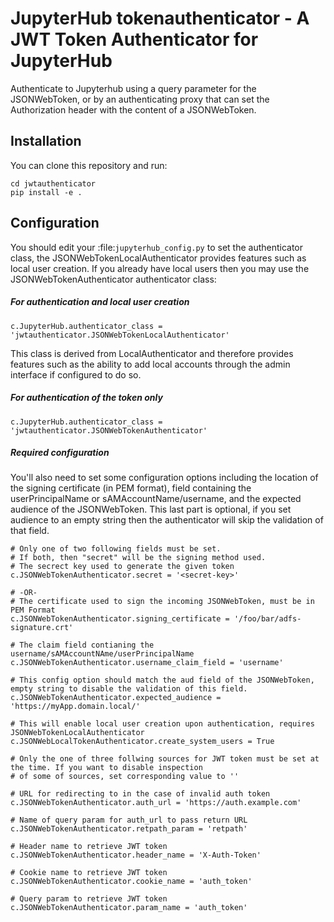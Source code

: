 # JupyterHub tokenauthenticator - A JWT Token Authenticator for JupyterHub

Authenticate to Jupyterhub using a query parameter for the JSONWebToken, or by an authenticating proxy that can set the Authorization header with the content of a JSONWebToken.

## Installation

You can clone this repository and run:

```
cd jwtauthenticator
pip install -e .
```

## Configuration

You should edit your :file:`jupyterhub_config.py` to set the authenticator class, the JSONWebTokenLocalAuthenticator provides features such as local user creation. If you already have local users then you may use the JSONWebTokenAuthenticator authenticator class:

##### For authentication and local user creation
```
c.JupyterHub.authenticator_class = 'jwtauthenticator.JSONWebTokenLocalAuthenticator'
```

This class is derived from LocalAuthenticator and therefore provides features such as the ability to add local accounts through the admin interface if configured to do so.

##### For authentication of the token only

```
c.JupyterHub.authenticator_class = 'jwtauthenticator.JSONWebTokenAuthenticator'
```

##### Required configuration

You'll also need to set some configuration options including the location of the signing certificate (in PEM format), field containing the userPrincipalName or sAMAccountName/username, and the expected audience of the JSONWebToken. This last part is optional, if you set audience to an empty string then the authenticator will skip the validation of that field.

```
# Only one of two following fields must be set.  
# If both, then "secret" will be the signing method used.
# The secrect key used to generate the given token
c.JSONWebTokenAuthenticator.secret = '<secret-key>'   
         
# -OR-
# The certificate used to sign the incoming JSONWebToken, must be in PEM Format
c.JSONWebTokenAuthenticator.signing_certificate = '/foo/bar/adfs-signature.crt'

# The claim field contianing the username/sAMAccountNAme/userPrincipalName
c.JSONWebTokenAuthenticator.username_claim_field = 'username'

# This config option should match the aud field of the JSONWebToken, empty string to disable the validation of this field.
c.JSONWebTokenAuthenticator.expected_audience = 'https://myApp.domain.local/'

# This will enable local user creation upon authentication, requires JSONWebTokenLocalAuthenticator
c.JSONWebLocalTokenAuthenticator.create_system_users = True

# Only the one of three follwing sources for JWT token must be set at the time. If you want to disable inspection
# of some of sources, set corresponding value to '' 

# URL for redirecting to in the case of invalid auth token
c.JSONWebTokenAuthenticator.auth_url = 'https://auth.example.com' 

# Name of query param for auth_url to pass return URL
c.JSONWebTokenAuthenticator.retpath_param = 'retpath' 

# Header name to retrieve JWT token
c.JSONWebTokenAuthenticator.header_name = 'X-Auth-Token'
 
# Cookie name to retrieve JWT token
c.JSONWebTokenAuthenticator.cookie_name = 'auth_token'

# Query param to retrieve JWT token
c.JSONWebTokenAuthenticator.param_name = 'auth_token'
```

